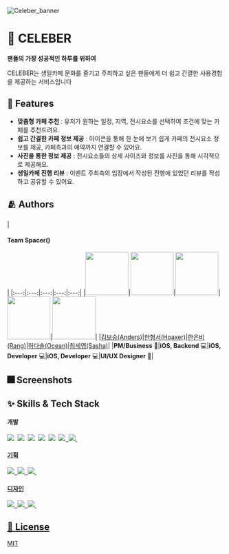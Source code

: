 ![Celeber_banner](https://user-images.githubusercontent.com/103025676/203730367-fc9f10e6-4b5a-45d0-8ab0-dbc3d8678b2f.png)

# 📱 CELEBER

**팬들의 가장 성공적인 하루를 위하여**

CELEBER는 생일카페 문화를 즐기고 주최하고 싶은 팬들에게 더 쉽고 간결한 사용경험을 제공하는 서비스입니다 


## 📌 Features

- **맞춤형 카페 추천** : 유저가 원하는 일정, 지역, 전시요소를 선택하여 조건에 맞는 카페를 추천드려요.
- **쉽고 간결한 카페 정보 제공** : 아이콘을 통해 한 눈에 보기 쉽게 카페의 전시요소 정보를 제공, 카페측과의 예약까지 연결할 수 있어요.
- **사진을 통한 정보 제공** : 전시요소들의 상세 사이즈와 정보를 사진을 통해 시각적으로 제공해요.
- **생일카페 진행 리뷰** : 이벤트 주최측의 입장에서 작성된 진행에 있었던 리뷰를 작성하고 공유할 수 있어요.

## 🫂 Authors
|<h4>**Team Spacer()**</h4>|
|:---:|:---:|:---:|:---:|:---:|
|<a href="https://www.linkedin.com/in/보승-김-a999b1242/"><img height="100px" width="100px" src="https://user-images.githubusercontent.com/103025676/203736064-8ea34d51-f7f0-4e7d-887b-1d9b2abcc19e.png"/></a>|<a href="https://github.com/greathoaxer"><img height="100px" width="100px" src="https://user-images.githubusercontent.com/103025676/203738112-6f68d902-b706-4402-9c64-36155898c3a4.png"/></a>|<a href="https://github.com/bee712"><img height="100px" width="100px" src="https://user-images.githubusercontent.com/103025676/203740383-5a451e59-9dd7-43bc-93fa-6ee6e3d2445d.png"/></a>|<a href="https://github.com/hurdasol98"><img height="100px" width="100px" src="https://user-images.githubusercontent.com/103025676/203741262-dcbbc387-8c74-49f2-b626-cd0e0b66d194.png"/></a>|<a href="https://github.com/erabhre"><img height="100px" width="100px" src="https://user-images.githubusercontent.com/103025676/203743795-4f1ef34f-b317-4de7-861c-e987ba5d118f.png"/></a>|
|<a href="https://www.linkedin.com/in/보승-김-a999b1242/">김보승(Anders)</a>|<a href="https://github.com/greathoaxer">한형서(Hoaxer)</a>|<a href="https://github.com/bee712">한은비(Rang)</a>|<a href="https://github.com/hurdasol98">허다솔(Ocean)</a>|<a href="https://github.com/erabhre">최세영(Sasha)</a>|
|**PM/Business** 🧰|**iOS, Backend** 💻|**iOS, Developer** 💻|**iOS, Developer** 💻|**UI/UX Designer** 🎨|


## 🎆 Screenshots


## ✨ Skills & Tech Stack     

<p>
  <h4>개발</h4>
    <span>
      <img src="https://img.shields.io/badge/Swift-F05138?style=flat-square&logo=swift&logoColor=white"/>&nbsp
      <img src="https://img.shields.io/badge/UIkit-2396F3?style=flat-square&logo=uikit&logoColor=white"/>&nbsp
      <img src="https://img.shields.io/badge/Realm-ffffff?style=flat-square&logo=realm&logoColor=954d9f"/>&nbsp
      <img src="https://img.shields.io/badge/FastAPI-009688?style=flat-square&logo=fastapi&logoColor=white"/>&nbsp
      <img src="https://img.shields.io/badge/Docker-2496ED?style=flat-square&logo=docker&logoColor=white"/>&nbsp
      <a href="https://github.com/WenchaoD/FSCalendar"><img src="https://img.shields.io/badge/FSCalendar-000000?style=flat-square&logo=github&logoColor=white"/>&nbsp
      <img src="https://img.shields.io/badge/Xcode 14.0.1-black?style=flat-square&logo=xcode&logoColor=white"/>&nbsp
  </span>
  <br/>
  <h4>기획</h4>
  <span>
      <img src="https://img.shields.io/badge/Notion-ffffff?style=flat-square&logo=notion&logoColor=black"/>&nbsp
      <img src="https://img.shields.io/badge/Miro-f7c92d?style=flat-square&logo=miro&logoColor=050035"/>&nbsp
      <img src="https://img.shields.io/badge/Github-000000?style=flat-square&logo=github&logoColor=white"/>&nbsp
  </span>
  <br/>
  <h4>디자인</h4>
  <span>
      <img src="https://img.shields.io/badge/Figma-F24E1E?style=flat-square&logo=figma&logoColor=white"/>&nbsp
      <img src="https://img.shields.io/badge/AdobeIllustrator-FF9A00?style=flat-square&logo=AdobeIllustrator&logoColor=black"/>&nbsp
      <img src="https://img.shields.io/badge/AdobePhotoshop-31A8FF?style=flat-square&logo=AdobePhotoshop&logoColor=black"/>&nbsp
  </span>
  </p>
  
  ## 🔏 License
  [MIT](https://choosealicense.com/licenses/mit/)
  
